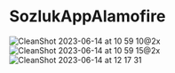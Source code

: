 # SozlukAppAlamofire

![CleanShot 2023-06-14 at 10 59 10@2x](https://github.com/japsadev/SozlukAppAlamofire/assets/62521215/edd9f301-b8d0-4772-b1c2-6532421b2a3c)
![CleanShot 2023-06-14 at 10 59 15@2x](https://github.com/japsadev/SozlukAppAlamofire/assets/62521215/91f64fca-a4b1-451a-a3d4-ec6dca8ad3d4)
![CleanShot 2023-06-14 at 12 17 31](https://github.com/japsadev/SozlukAppAlamofire/assets/62521215/c1c74412-90f9-4928-a2d5-e471681aa4c3)

